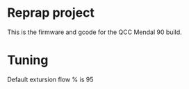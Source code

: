 # Reprap project
This is the firmware and gcode for the QCC Mendal 90 build.

# Tuning
Default extursion flow % is 95
